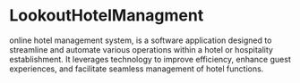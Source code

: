 # LookoutHotelManagment
online hotel management system, is a  software application designed to streamline  and automate various operations within a  hotel or hospitality establishment. It  leverages technology to improve efficiency,  enhance guest experiences, and facilitate  seamless management of hotel functions.
